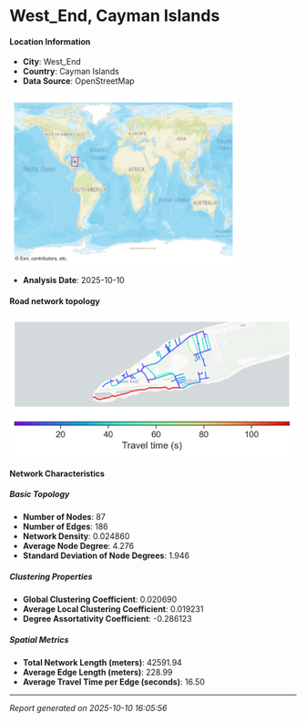 # West_End, Cayman Islands

#### Location Information

- **City**: West_End
- **Country**: Cayman Islands
- **Data Source**: OpenStreetMap
<img src="West_End_location.png" alt="West_End Location Map" width="400" />

- **Analysis Date**: 2025-10-10

#### Road network topology

<img src="West_End_network_map.png" alt="West_End Road Network Map" width="500"/>

#### Network Characteristics

##### Basic Topology

- **Number of Nodes**: 87
- **Number of Edges**: 186
- **Network Density**: 0.024860
- **Average Node Degree**: 4.276
- **Standard Deviation of Node Degrees**: 1.946

##### Clustering Properties

- **Global Clustering Coefficient**: 0.020690
- **Average Local Clustering Coefficient**: 0.019231
- **Degree Assortativity Coefficient**: -0.286123

##### Spatial Metrics

- **Total Network Length (meters)**: 42591.94
- **Average Edge Length (meters)**: 228.99
- **Average Travel Time per Edge (seconds)**: 16.50

---
*Report generated on 2025-10-10 16:05:56*
